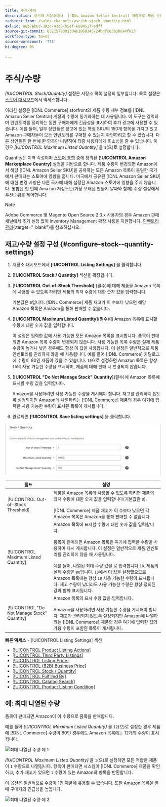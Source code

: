 ```yaml
---
title: 주식/수량
description: 상거래 저장소에서  [!DNL Amazon Seller Central] 계정으로 제품 수량 세부 정보의 동기화를 제어하려면 주식/수량 설정을 업데이트하십시오.
redirect_from: /sales-channels/asc/ob-stock-quantity.html
exl-id: a8b7ab6c-393c-43c6-b5ef-68845177edff
source-git-commit: 632157839130461869345724bdfc03b306a4f613
workflow-type: tm+mt
source-wordcount: '771'
ht-degree: 0%

---
```


# 주식/수량

*[!UICONTROL Stock/Quantity]* 설정은 저장소 목록 설정의 일부입니다. 목록 설정은 [스토어 대시보드](./amazon-store-dashboard.md)에서 액세스합니다.

이러한 설정은 [!DNL Commerce] storfront의 제품 수량 세부 정보를 [!DNL Amazon Seller Central] 계정의 수량에 동기화하는 데 사용됩니다. 이 도구는 강력하며 인벤토리를 정리하는 동안 구매자에게 긴급성을 표시하여 추가 광고에 사용할 수 있습니다. 예를 들어, 일부 상인들은 창고에 있는 특정 SKU의 150개 항목을 가지고 있고 Amazon 구매자들이 모든 인벤토리를 구매할 수 있는지 확인하려고 할 수 있습니다. 다른 상인들은 한 번에 한 항목만 나열하여 최종 사용자에게 희소성을 줄 수 있습니다. 이 경우 *[!UICONTROL Maximum Listed Quantity]* 을 `1`(으)로 설정합니다.

Quantity는 지역 속성이며 [스토어 통합](./store-integration.md) 중에 정의된 **[!UICONTROL Amazon Marketplace Country]** 설정을 기반으로 합니다. 제품 수량이 변경되면 Amazon에서 해당 [!DNL Amazon Seller SKU]을 공유하는 모든 Amazon 목록이 동일한 국가에서 판매되는 스토어에 영향을 줍니다. 미국에서 공유된 [!DNL Amazon Seller SKU]에 대한 변경 사항은 다른 국가에 대해 설정된 Amazon 스토어에 영향을 주지 않습니다. 통합된 첫 번째 Amazon 저장소는(가장 오래된 만들기 날짜와 함께) 수량 설정에서 우선순위를 제어합니다.

>[!NOTE]
>
>Adobe Commerce 및 Magento Open Source 2.3.x 사용자의 경우 Amazon 판매 채널에서 추가 설정 없이 Inventory Management 확장 사용을 지원합니다. [인벤토리 관리](https://docs.magento.com/user-guide/v2.3/catalog/inventory-management.html){:target=&quot;_blank&quot;}를 참조하십시오.

## 재고/수량 설정 구성 {#configure-stock--quantity-settings}

1. 저장소 대시보드에서 **[!UICONTROL Listing Settings]** 을 클릭합니다.

1. **[!UICONTROL Stock / Quantity]** 섹션을 확장합니다.

1. **[!UICONTROL Out-of-Stock Threshold]** (필수)에 대해 제품을 Amazon 목록에 사용할 수 있도록 하려면 제품의 최저 수량에 대한 숫자 값을 입력합니다.

   기본값은 `0`입니다. [!DNL Commerce] 제품 재고가 이 수보다 낮으면 해당 Amazon 목록은 Amazon을 통해 판매할 수 없습니다.

1. **[!UICONTROL Maximum Listed Quantity]**(필수)에 Amazon 목록에 표시할 수량에 대한 숫자 값을 입력합니다.

   이 설정은 입력한 값에 사용 가능한 모든 Amazon 목록을 표시합니다. 품목이 판매되면 Amazon 목록 수량이 변경되지 않습니다. 사용 가능한 목록 수량은 실제 제품 수량이 높거나 낮은 경우에도 항상 이 값을 사용합니다. 이 설정은 일반적으로 제품 인벤토리를 관리하지 않을 때 사용됩니다. 예를 들어 [!DNL Commerce] 카탈로그에 수량이 80인 제품이 있을 수 있습니다. `10`으로 설정하면 Amazon 목록은 항상 `10`의 사용 가능한 수량을 표시하며, 제품에 대해 판매 시 변경되지 않습니다.

1. **[!UICONTROL "Do Not Manage Stock" Quantity]**(필수)에 Amazon 목록에 표시할 수량 값을 입력합니다.

   Amazon을 사용하려면 사용 가능한 수량을 게시해야 합니다. 재고를 관리하지 않도록 설정되지만 Amazon에 나열하려는 [!DNL Commerce] 제품의 경우 여기에 입력한 사용 가능한 수량이 표시된 목록이 게시됩니다.

1. 완료되면 **[!UICONTROL Save listing settings]** 을 클릭합니다.

![주식/수량 설정](assets/amazon-stock-quantity.png)

| 필드 | 설명 |
|---|---|
| [!UICONTROL Out-of-Stock Threshold] | 제품을 Amazon 목록에 사용할 수 있도록 하려면 제품의 최저 수량에 대한 숫자 값을 입력합니다(기본값은 `0`).<br><br> [!DNL Commerce] 제품 재고가 이 수보다 낮으면 각 Amazon 목록은 Amazon을 통해 판매할 수 없습니다. |
| [!UICONTROL Maximum Listed Quantity] | Amazon 목록에 표시할 수량에 대한 숫자 값을 입력합니다.<br><br>품목이 판매되면 Amazon 목록은 여기에 입력한 수량을 사용하여 다시 게시합니다. 이 설정은 일반적으로 제품 인벤토리를 관리하지 않을 때 사용됩니다.<br><br>예를 들어, 나열된 최대 수량 값을 로 입력합니다 `10`. 제품의 실제 수량은 `80`입니다. `10`에서 이 값을 설정했으므로 Amazon 목록에는 항상 `10` 사용 가능한 수량이 표시됩니다. 재고 수량이 낮더라도 사용 가능한 수량은 항상 정의된 값과 함께 표시됩니다. |
| [!UICONTROL "Do Not Manage Stock" Quantity] | Amazon 목록의 표시 수량 값을 입력합니다.<br><br>Amazon을 사용하려면 사용 가능한 수량을 게시해야 합니다. 재고가 관리되지 않도록 설정되지만 Amazon에 나열하려는 [!DNL Commerce] 제품의 경우 여기에 입력한 값의 가용 수량이 포함된 목록이 게시됩니다. |

**빠른 액세스**  -  [!UICONTROL Listing Settings] 섹션

- [[!UICONTROL Product Listing Actions]](./product-listing-actions.md)
- [[!UICONTROL Third Party Listings]](./third-party-listing-settings.md)
- [[!UICONTROL Listing Price]](./listing-price.md)
- [[!UICONTROL (B2B) Business Price]](./business-pricing.md)
- [[!UICONTROL Stock / Quantity]](./stock-quantity.md)
- [[!UICONTROL Fulfilled By]](./fulfilled-by.md)
- [[!UICONTROL Catalog Search]](./catalog-search.md)
- [[!UICONTROL Product Listing Condition]](./product-listing-condition.md)

## 예: 최대 나열된 수량

품목이 판매되면 Amazon이 이 수량으로 품목을 판매합니다.

예를 들어 *[!UICONTROL Maximum Listed Quantity]* 을 `12`(으)로 설정한 경우 제품에 [!DNL Commerce] 수량이 80인 경우에도 Amazon 목록에는 12개의 수량이 표시됩니다.

![최대 나열된 수량 예 1](assets/amazon-max-listed-quantity.png)

*[!UICONTROL Maximum Listed Quantity]* 을 `1`(으)로 설정하면 모든 적합한 제품이 `1` 수량으로 나열됩니다. 항목이 판매되면 시스템이 [!DNL Commerce] 제품을 확인하고, 추가 재고가 있으면 `1` 수량이 있는 Amazon의 항목을 반환합니다.

이 옵션은 일반적으로 수량이 1인 제품에 유용할 수 있습니다. 또한 Amazon 목록을 볼 때 구매자의 긴급성을 높입니다.

![최대 나열된 수량 예 2](assets/amazon-max-listed-quantity-1.png)
